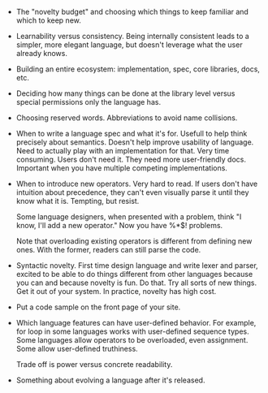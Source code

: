 - The "novelty budget" and choosing which things to keep familiar and which to
  keep new.

- Learnability versus consistency. Being internally consistent leads to a
  simpler, more elegant language, but doesn't leverage what the user already
  knows.

- Building an entire ecosystem: implementation, spec, core libraries, docs, etc.

- Deciding how many things can be done at the library level versus special
  permissions only the language has.

- Choosing reserved words. Abbreviations to avoid name collisions.

- When to write a language spec and what it's for. Usefull to help think
  precisely about semantics. Doesn't help improve usability of language. Need to
  actually play with an implementation for that. Very time consuming. Users
  don't need it. They need more user-friendly docs. Important when you have
  multiple competing implementations.

- When to introduce new operators. Very hard to read. If users don't have
  intuition about precedence, they can't even visually parse it until they know
  what it is. Tempting, but resist.

  Some language designers, when presented with a problem, think "I know, I'll
  add a new operator." Now you have %*$! problems.

  Note that overloading existing operators is different from defining new
  ones. With the former, readers can still parse the code.

- Syntactic novelty. First time design language and write lexer and parser,
  excited to be able to do things different from other languages because you
  can and because novelty is fun. Do that. Try all sorts of new things. Get it
  out of your system. In practice, novelty has high cost.

- Put a code sample on the front page of your site.

- Which language features can have user-defined behavior. For example, for
  loop in some languages works with user-defined sequence types. Some
  languages allow operators to be overloaded, even assignment. Some allow
  user-defined truthiness.

  Trade off is power versus concrete readability.

- Something about evolving a language after it's released.